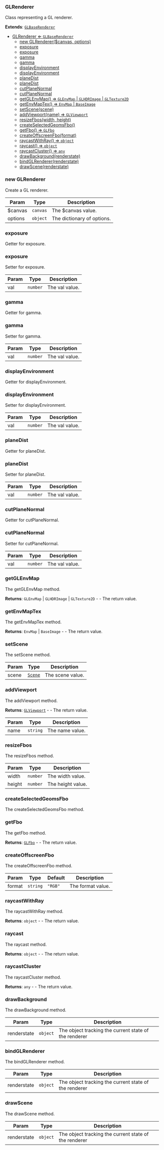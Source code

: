 <a name="GLRenderer"></a>

### GLRenderer 
Class representing a GL renderer.


**Extends**: <code>[GLBaseRenderer](api/Renderer\GLBaseRenderer.md)</code>  

* [GLRenderer ⇐ <code>GLBaseRenderer</code>](#GLRenderer)
    * [new GLRenderer($canvas, options)](#new-GLRenderer)
    * [exposure](#exposure)
    * [exposure](#exposure)
    * [gamma](#gamma)
    * [gamma](#gamma)
    * [displayEnvironment](#displayEnvironment)
    * [displayEnvironment](#displayEnvironment)
    * [planeDist](#planeDist)
    * [planeDist](#planeDist)
    * [cutPlaneNormal](#cutPlaneNormal)
    * [cutPlaneNormal](#cutPlaneNormal)
    * [getGLEnvMap() ⇒ <code>GLEnvMap</code> \| <code>GLHDRImage</code> \| <code>GLTexture2D</code>](#getGLEnvMap)
    * [getEnvMapTex() ⇒ <code>EnvMap</code> \| <code>BaseImage</code>](#getEnvMapTex)
    * [setScene(scene)](#setScene)
    * [addViewport(name) ⇒ <code>GLViewport</code>](#addViewport)
    * [resizeFbos(width, height)](#resizeFbos)
    * [createSelectedGeomsFbo()](#createSelectedGeomsFbo)
    * [getFbo() ⇒ <code>GLFbo</code>](#getFbo)
    * [createOffscreenFbo(format)](#createOffscreenFbo)
    * [raycastWithRay() ⇒ <code>object</code>](#raycastWithRay)
    * [raycast() ⇒ <code>object</code>](#raycast)
    * [raycastCluster() ⇒ <code>any</code>](#raycastCluster)
    * [drawBackground(renderstate)](#drawBackground)
    * [bindGLRenderer(renderstate)](#bindGLRenderer)
    * [drawScene(renderstate)](#drawScene)

<a name="new_GLRenderer_new"></a>

### new GLRenderer
Create a GL renderer.


| Param | Type | Description |
| --- | --- | --- |
| $canvas | <code>canvas</code> | The $canvas value. |
| options | <code>object</code> | The dictionary of options. |

<a name="GLRenderer+exposure"></a>

### exposure
Getter for exposure.


<a name="GLRenderer+exposure"></a>

### exposure
Setter for exposure.



| Param | Type | Description |
| --- | --- | --- |
| val | <code>number</code> | The val value. |

<a name="GLRenderer+gamma"></a>

### gamma
Getter for gamma.


<a name="GLRenderer+gamma"></a>

### gamma
Setter for gamma.



| Param | Type | Description |
| --- | --- | --- |
| val | <code>number</code> | The val value. |

<a name="GLRenderer+displayEnvironment"></a>

### displayEnvironment
Getter for displayEnvironment.


<a name="GLRenderer+displayEnvironment"></a>

### displayEnvironment
Setter for displayEnvironment.



| Param | Type | Description |
| --- | --- | --- |
| val | <code>number</code> | The val value. |

<a name="GLRenderer+planeDist"></a>

### planeDist
Getter for planeDist.


<a name="GLRenderer+planeDist"></a>

### planeDist
Setter for planeDist.



| Param | Type | Description |
| --- | --- | --- |
| val | <code>number</code> | The val value. |

<a name="GLRenderer+cutPlaneNormal"></a>

### cutPlaneNormal
Getter for cutPlaneNormal.


<a name="GLRenderer+cutPlaneNormal"></a>

### cutPlaneNormal
Setter for cutPlaneNormal.



| Param | Type | Description |
| --- | --- | --- |
| val | <code>number</code> | The val value. |

<a name="GLRenderer+getGLEnvMap"></a>

### getGLEnvMap
The getGLEnvMap method.


**Returns**: <code>GLEnvMap</code> \| <code>GLHDRImage</code> \| <code>GLTexture2D</code> - - The return value.  
<a name="GLRenderer+getEnvMapTex"></a>

### getEnvMapTex
The getEnvMapTex method.


**Returns**: <code>EnvMap</code> \| <code>BaseImage</code> - - The return value.  
<a name="GLRenderer+setScene"></a>

### setScene
The setScene method.



| Param | Type | Description |
| --- | --- | --- |
| scene | <code>[Scene](api/SceneTree\Scene.md)</code> | The scene value. |

<a name="GLRenderer+addViewport"></a>

### addViewport
The addViewport method.


**Returns**: <code>[GLViewport](api/Renderer\GLViewport.md)</code> - - The return value.  

| Param | Type | Description |
| --- | --- | --- |
| name | <code>string</code> | The name value. |

<a name="GLRenderer+resizeFbos"></a>

### resizeFbos
The resizeFbos method.



| Param | Type | Description |
| --- | --- | --- |
| width | <code>number</code> | The width value. |
| height | <code>number</code> | The height value. |

<a name="GLRenderer+createSelectedGeomsFbo"></a>

### createSelectedGeomsFbo
The createSelectedGeomsFbo method.


<a name="GLRenderer+getFbo"></a>

### getFbo
The getFbo method.


**Returns**: <code>[GLFbo](api/Renderer\GLFbo.md)</code> - - The return value.  
<a name="GLRenderer+createOffscreenFbo"></a>

### createOffscreenFbo
The createOffscreenFbo method.



| Param | Type | Default | Description |
| --- | --- | --- | --- |
| format | <code>string</code> | <code>&quot;RGB&quot;</code> | The format value. |

<a name="GLRenderer+raycastWithRay"></a>

### raycastWithRay
The raycastWithRay method.


**Returns**: <code>object</code> - - The return value.  
<a name="GLRenderer+raycast"></a>

### raycast
The raycast method.


**Returns**: <code>object</code> - - The return value.  
<a name="GLRenderer+raycastCluster"></a>

### raycastCluster
The raycastCluster method.


**Returns**: <code>any</code> - - The return value.  
<a name="GLRenderer+drawBackground"></a>

### drawBackground
The drawBackground method.



| Param | Type | Description |
| --- | --- | --- |
| renderstate | <code>object</code> | The object tracking the current state of the renderer |

<a name="GLRenderer+bindGLRenderer"></a>

### bindGLRenderer
The bindGLRenderer method.



| Param | Type | Description |
| --- | --- | --- |
| renderstate | <code>object</code> | The object tracking the current state of the renderer |

<a name="GLRenderer+drawScene"></a>

### drawScene
The drawScene method.



| Param | Type | Description |
| --- | --- | --- |
| renderstate | <code>object</code> | The object tracking the current state of the renderer |


